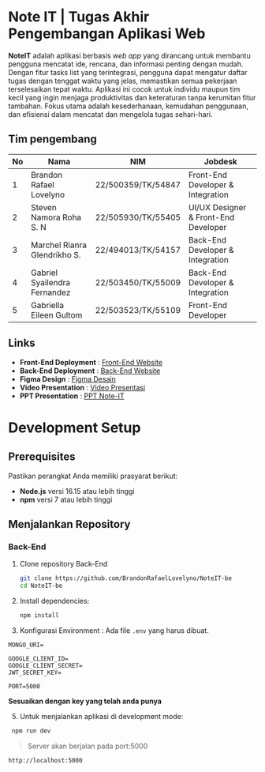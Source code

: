 # Note IT | Tugas Akhir Pengembangan Aplikasi Web

**NoteIT** adalah aplikasi berbasis _web app_ yang dirancang untuk membantu pengguna mencatat ide, rencana, dan informasi penting dengan mudah. Dengan fitur tasks list yang terintegrasi, pengguna dapat mengatur daftar tugas dengan tenggat waktu yang jelas, memastikan semua pekerjaan terselesaikan tepat waktu. Aplikasi ini cocok untuk individu maupun tim kecil yang ingin menjaga produktivitas dan keteraturan tanpa kerumitan fitur tambahan. Fokus utama adalah kesederhanaan, kemudahan penggunaan, dan efisiensi dalam mencatat dan mengelola tugas sehari-hari.

## Tim pengembang

| No  | Nama                         | NIM                | Jobdesk                              |
| --- | ---------------------------- | ------------------ | ------------------------------------ |
| 1   | Brandon Rafael Lovelyno      | 22/500359/TK/54847 | Front-End Developer & Integration    |
| 2   | Steven Namora Roha S. N      | 22/505930/TK/55405 | UI/UX Designer & Front-End Developer |
| 3   | Marchel Rianra Glendrikho S. | 22/494013/TK/54157 | Back-End Developer & Integration     |
| 4   | Gabriel Syailendra Fernandez | 22/503450/TK/55009 | Back-End Developer & Integration     |
| 5   | Gabriella Eileen Gultom      | 22/503523/TK/55109 | Front-End Developer                  |

## Links

- **Front-End Deployment** : [Front-End Website](https://note-it-fe.vercel.app/)
- **Back-End Deployment** : [Back-End Website](https://note-it-be-zeta.vercel.app)
- **Figma Design** : [Figma Desain](https://www.figma.com/design/OWsAwdikljTOvgVEnQZD3Q/Desain-PAW?node-id=0-1&t=8VVIs1HcwGmWD9yh-1)
- **Video Presentation** : [Video Presentasi](https://drive.google.com/file/d/1EvjXQdPjF67bhIpd8YvZaIxjsBjlUPnE/view?usp=sharing)
- **PPT Presentation** : [PPT Note-IT](https://www.canva.com/design/DAGXj9EXjcU/shzw9hqgetAHDpnpd7I5Ig/edit?utm_content=DAGXj9EXjcU&utm_campaign=designshare&utm_medium=link2&utm_source=sharebutton)

# Development Setup

## Prerequisites  
Pastikan perangkat Anda memiliki prasyarat berikut:  
- **Node.js** versi 16.15 atau lebih tinggi  
- **npm** versi 7 atau lebih tinggi  

## Menjalankan Repository  

### Back-End  
1. Clone repository Back-End
   ```bash  
   git clone https://github.com/BrandonRafaelLovelyno/NoteIT-be
   cd NoteIT-be
   ```
2. Install dependencies:
   ```bash
   npm install
   ```

3. Konfigurasi Environment : 
Ada file `.env` yang harus dibuat.

```env
MONGO_URI=

GOOGLE_CLIENT_ID=
GOOGLE_CLIENT_SECRET=
JWT_SECRET_KEY=

PORT=5000
```
**Sesuaikan dengan key yang telah anda punya**

5. Untuk menjalankan aplikasi di development mode:
  ```bash
   npm run dev
```
> Server akan berjalan pada port:5000

```arduino
http://localhost:5000  
```
